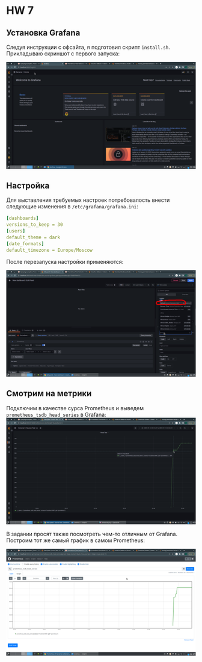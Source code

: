 # HW 7

## Установка Grafana

Следуя инструкции с офсайта, я подготовил скрипт `install.sh`.
Прикладываю скриншот с первого запуска:

![grafana.png](grafana.png)

## Настройка

Для выставления требуемых настроек потребовалость внести следующие изменения
в `/etc/grafana/grafana.ini`:

```yaml
[dashboards]
versions_to_keep = 30
[users]
default_theme = dark
[date_formats]
default_timezone = Europe/Moscow
```

После перезапуска настройки применяются:

![timezone.png](timezone.png)

## Смотрим на метрики

Подключим в качестве сурса Prometheus и выведем `prometheus_tsdb_head_series` в Grafana:
![grafana-metric.png](grafana-metric.png)

В задании просят также посмотреть чем-то отличным от Grafana. Построим
тот же самый график в самом Prometheus:

![prometheus-metric.png](prometheus-metric.png)
